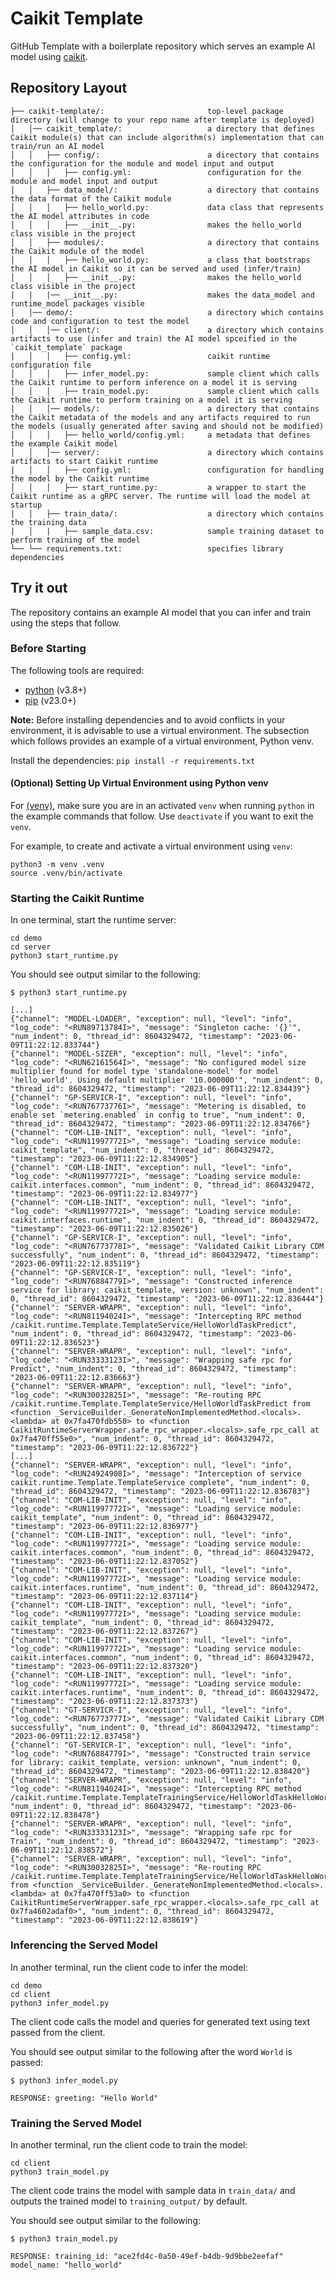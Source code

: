 # Caikit Template

GitHub Template with a boilerplate repository which serves an example AI model using [caikit](https://github.com/caikit/caikit).

## Repository Layout

```text
├── caikit-template/:                       top-level package directory (will change to your repo name after template is deployed)
│   │── caikit_template/:                   a directory that defines Caikit module(s) that can include algorithm(s) implementation that can train/run an AI model 
│   │   ├── config/:                        a directory that contains the configuration for the module and model input and output
│   │   │   ├── config.yml:                 configuration for the module and model input and output
│   │   ├── data_model/:                    a directory that contains the data format of the Caikit module
│   │   │   ├── hello_world.py:             data class that represents the AI model attributes in code
│   │   │   ├── __init__.py:                makes the hello_world class visible in the project
│   │   ├── modules/:                       a directory that contains the Caikit module of the model
│   │   │   ├── hello_world.py:             a class that bootstraps the AI model in Caikit so it can be served and used (infer/train)
│   │   │   ├── __init__.py:                makes the hello_world class visible in the project
|   |   |── __init__.py:                    makes the data_model and runtime_model packages visible
│   │── demo/:                              a directory which contains code and configuration to test the model
│   │   │── client/:                        a directory which contains artifacts to use (infer and train) the AI model spceified in the `caikit_template` package
|   │   │   ├── config.yml:                 caikit runtime configuration file
│   │   │   ├── infer_model.py:             sample client which calls the Caikit runtime to perform inference on a model it is serving
│   │   │   ├── train_model.py:             sample client which calls the Caikit runtime to perform training on a model it is serving
│   │   │── models/:                        a directory that contains the Caikit metadata of the models and any artifacts required to run the models (usually generated after saving and should not be modified)
│   │   │   ├── hello_world/config.yml:     a metadata that defines the example Caikit model
│   │   │── server/:                        a directory which contains artifacts to start Caikit runtime
|   │   │   ├── config.yml:                 configuration for handling the model by the Caikit runtime
│   │   │   ├── start_runtime.py:           a wrapper to start the Caikit runtime as a gRPC server. The runtime will load the model at startup
|   │   ├── train_data/:                    a directory which contains the training data
|   │   |   ├── sample_data.csv:            sample training dataset to perform training of the model
└── └── requirements.txt:                   specifies library dependencies
```

## Try it out

The repository contains an example AI model that you can infer and train using the steps that follow.

### Before Starting

The following tools are required:

- [python](https://www.python.org) (v3.8+)
- [pip](https://pypi.org/project/pip/) (v23.0+)

**Note:** Before installing dependencies and to avoid conflicts in your environment, it is advisable to use a virtual environment. The subsection which follows provides an example of a virtual environment, Python venv.

Install the dependencies: `pip install -r requirements.txt`

#### (Optional) Setting Up Virtual Environment using Python venv

For [(venv)](https://docs.python.org/3/library/venv.html), make sure you are in an activated `venv` when running `python` in the example commands that follow. Use `deactivate` if you want to exit the `venv`.

For example, to create and activate a virtual environment using `venv`:

```shell
python3 -m venv .venv
source .venv/bin/activate
```

### Starting the Caikit Runtime

In one terminal, start the runtime server:

```shell
cd demo
cd server
python3 start_runtime.py
```

You should see output similar to the following:

```ShellSession
$ python3 start_runtime.py

[...]
{"channel": "MODEL-LOADER", "exception": null, "level": "info", "log_code": "<RUN89713784I>", "message": "Singleton cache: '{}'", "num_indent": 0, "thread_id": 8604329472, "timestamp": "2023-06-09T11:22:12.833744"}
{"channel": "MODEL-SIZER", "exception": null, "level": "info", "log_code": "<RUN62161564I>", "message": "No configured model size multiplier found for model type 'standalone-model' for model 'hello_world'. Using default multiplier '10.000000'", "num_indent": 0, "thread_id": 8604329472, "timestamp": "2023-06-09T11:22:12.834439"}
{"channel": "GP-SERVICR-I", "exception": null, "level": "info", "log_code": "<RUN76773776I>", "message": "Metering is disabled, to enable set `metering.enabled` in config to true", "num_indent": 0, "thread_id": 8604329472, "timestamp": "2023-06-09T11:22:12.834766"}
{"channel": "COM-LIB-INIT", "exception": null, "level": "info", "log_code": "<RUN11997772I>", "message": "Loading service module: caikit_template", "num_indent": 0, "thread_id": 8604329472, "timestamp": "2023-06-09T11:22:12.834905"}
{"channel": "COM-LIB-INIT", "exception": null, "level": "info", "log_code": "<RUN11997772I>", "message": "Loading service module: caikit.interfaces.common", "num_indent": 0, "thread_id": 8604329472, "timestamp": "2023-06-09T11:22:12.834977"}
{"channel": "COM-LIB-INIT", "exception": null, "level": "info", "log_code": "<RUN11997772I>", "message": "Loading service module: caikit.interfaces.runtime", "num_indent": 0, "thread_id": 8604329472, "timestamp": "2023-06-09T11:22:12.835026"}
{"channel": "GP-SERVICR-I", "exception": null, "level": "info", "log_code": "<RUN76773778I>", "message": "Validated Caikit Library CDM successfully", "num_indent": 0, "thread_id": 8604329472, "timestamp": "2023-06-09T11:22:12.835119"}
{"channel": "GP-SERVICR-I", "exception": null, "level": "info", "log_code": "<RUN76884779I>", "message": "Constructed inference service for library: caikit_template, version: unknown", "num_indent": 0, "thread_id": 8604329472, "timestamp": "2023-06-09T11:22:12.836444"}
{"channel": "SERVER-WRAPR", "exception": null, "level": "info", "log_code": "<RUN81194024I>", "message": "Intercepting RPC method /caikit.runtime.Template.TemplateService/HelloWorldTaskPredict", "num_indent": 0, "thread_id": 8604329472, "timestamp": "2023-06-09T11:22:12.836523"}
{"channel": "SERVER-WRAPR", "exception": null, "level": "info", "log_code": "<RUN33333123I>", "message": "Wrapping safe rpc for Predict", "num_indent": 0, "thread_id": 8604329472, "timestamp": "2023-06-09T11:22:12.836663"}
{"channel": "SERVER-WRAPR", "exception": null, "level": "info", "log_code": "<RUN30032825I>", "message": "Re-routing RPC /caikit.runtime.Template.TemplateService/HelloWorldTaskPredict from <function _ServiceBuilder._GenerateNonImplementedMethod.<locals>.<lambda> at 0x7fa470fdb550> to <function CaikitRuntimeServerWrapper.safe_rpc_wrapper.<locals>.safe_rpc_call at 0x7fa470ff55e0>", "num_indent": 0, "thread_id": 8604329472, "timestamp": "2023-06-09T11:22:12.836722"}
[...]
{"channel": "SERVER-WRAPR", "exception": null, "level": "info", "log_code": "<RUN24924908I>", "message": "Interception of service caikit.runtime.Template.TemplateService complete", "num_indent": 0, "thread_id": 8604329472, "timestamp": "2023-06-09T11:22:12.836783"}
{"channel": "COM-LIB-INIT", "exception": null, "level": "info", "log_code": "<RUN11997772I>", "message": "Loading service module: caikit_template", "num_indent": 0, "thread_id": 8604329472, "timestamp": "2023-06-09T11:22:12.836977"}
{"channel": "COM-LIB-INIT", "exception": null, "level": "info", "log_code": "<RUN11997772I>", "message": "Loading service module: caikit.interfaces.common", "num_indent": 0, "thread_id": 8604329472, "timestamp": "2023-06-09T11:22:12.837052"}
{"channel": "COM-LIB-INIT", "exception": null, "level": "info", "log_code": "<RUN11997772I>", "message": "Loading service module: caikit.interfaces.runtime", "num_indent": 0, "thread_id": 8604329472, "timestamp": "2023-06-09T11:22:12.837114"}
{"channel": "COM-LIB-INIT", "exception": null, "level": "info", "log_code": "<RUN11997772I>", "message": "Loading service module: caikit_template", "num_indent": 0, "thread_id": 8604329472, "timestamp": "2023-06-09T11:22:12.837267"}
{"channel": "COM-LIB-INIT", "exception": null, "level": "info", "log_code": "<RUN11997772I>", "message": "Loading service module: caikit.interfaces.common", "num_indent": 0, "thread_id": 8604329472, "timestamp": "2023-06-09T11:22:12.837320"}
{"channel": "COM-LIB-INIT", "exception": null, "level": "info", "log_code": "<RUN11997772I>", "message": "Loading service module: caikit.interfaces.runtime", "num_indent": 0, "thread_id": 8604329472, "timestamp": "2023-06-09T11:22:12.837373"}
{"channel": "GT-SERVICR-I", "exception": null, "level": "info", "log_code": "<RUN76773777I>", "message": "Validated Caikit Library CDM successfully", "num_indent": 0, "thread_id": 8604329472, "timestamp": "2023-06-09T11:22:12.837458"}
{"channel": "GT-SERVICR-I", "exception": null, "level": "info", "log_code": "<RUN76884779I>", "message": "Constructed train service for library: caikit_template, version: unknown", "num_indent": 0, "thread_id": 8604329472, "timestamp": "2023-06-09T11:22:12.838420"}
{"channel": "SERVER-WRAPR", "exception": null, "level": "info", "log_code": "<RUN81194024I>", "message": "Intercepting RPC method /caikit.runtime.Template.TemplateTrainingService/HelloWorldTaskHelloWorldModuleTrain", "num_indent": 0, "thread_id": 8604329472, "timestamp": "2023-06-09T11:22:12.838478"}
{"channel": "SERVER-WRAPR", "exception": null, "level": "info", "log_code": "<RUN33333123I>", "message": "Wrapping safe rpc for Train", "num_indent": 0, "thread_id": 8604329472, "timestamp": "2023-06-09T11:22:12.838572"}
{"channel": "SERVER-WRAPR", "exception": null, "level": "info", "log_code": "<RUN30032825I>", "message": "Re-routing RPC /caikit.runtime.Template.TemplateTrainingService/HelloWorldTaskHelloWorldModuleTrain from <function _ServiceBuilder._GenerateNonImplementedMethod.<locals>.<lambda> at 0x7fa470ff53a0> to <function CaikitRuntimeServerWrapper.safe_rpc_wrapper.<locals>.safe_rpc_call at 0x7fa4602adaf0>", "num_indent": 0, "thread_id": 8604329472, "timestamp": "2023-06-09T11:22:12.838619"}
```

### Inferencing the Served Model

In another terminal, run the client code to infer the model:

```shell
cd demo
cd client
python3 infer_model.py
```

The client code calls the model and queries for generated text using text passed from the client.

You should see output similar to the following after the word `World` is passed:

```ShellSession
$ python3 infer_model.py

RESPONSE: greeting: "Hello World"
```

### Training the Served Model

In another terminal, run the client code to train the model:

```shell
cd client
python3 train_model.py
```

The client code trains the model with sample data in `train_data/` and outputs the
trained model to `training_output/` by default.

You should see output similar to the following:

```ShellSession
$ python3 train_model.py

RESPONSE: training_id: "ace2fd4c-0a50-49ef-b4db-9d9bbe2eefaf"
model_name: "hello_world"
```
